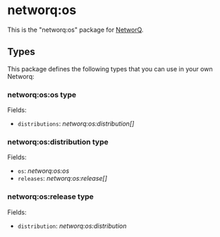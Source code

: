 networq:os
====

This is the "networq:os" package for [NetworQ](https://github.com/networq).

## Types

This package defines the following types that you can use in your own Networq:

### networq:os:os type

Fields:

  * `distributions`: *networq:os:distribution[]*

### networq:os:distribution type

Fields:

  * `os`: *networq:os:os*
  * `releases`: *networq:os:release[]*

### networq:os:release type

Fields:

  * `distribution`: *networq:os:distribution*


